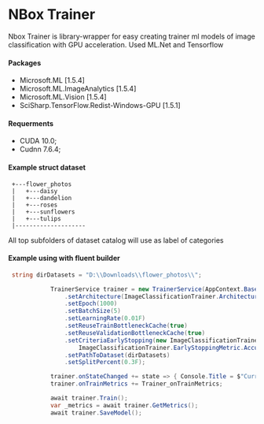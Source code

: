 # NBox Trainer
Nbox Trainer is library-wrapper for easy creating trainer ml models of image classification with GPU acceleration. Used ML.Net and Tensorflow

#### Packages
* Microsoft.ML [1.5.4]
* Microsoft.ML.ImageAnalytics [1.5.4]
* Microsoft.ML.Vision [1.5.4]
* SciSharp.TensorFlow.Redist-Windows-GPU [1.5.1]

#### Requerments
* CUDA 10.0;
* Cudnn 7.6.4;

#### Example struct dataset
```
 +---flower_photos
 |   +---daisy
 |   +---dandelion
 |   +---roses
 |   +---sunflowers
 |   +---tulips
 |--------------------
```

All top subfolders of dataset catalog will use as label of categories

#### Example using with fluent builder
```c#
 string dirDatasets = "D:\\Downloads\\flower_photos\\";

            TrainerService trainer = new TrainerService(AppContext.BaseDirectory, "flower")
                .setArchitecture(ImageClassificationTrainer.Architecture.MobilenetV2)
                .setEpoch(1000)
                .setBatchSize(5)
                .setLearningRate(0.01F)
                .setReuseTrainBottleneckCache(true)
                .setReuseValidationBottleneckCache(true)
                .setCriteriaEarlyStopping(new ImageClassificationTrainer.EarlyStopping(0.1F, 500,
                    ImageClassificationTrainer.EarlyStoppingMetric.Accuracy))
                .setPathToDataset(dirDatasets)
                .setSplitPercent(0.3F);

            trainer.onStateChanged += state => { Console.Title = $"Current Stage: {state}"; };
            trainer.onTrainMetrics += Trainer_onTrainMetrics;

            await trainer.Train();
            var _metrics = await trainer.GetMetrics();
            await trainer.SaveModel();
```
